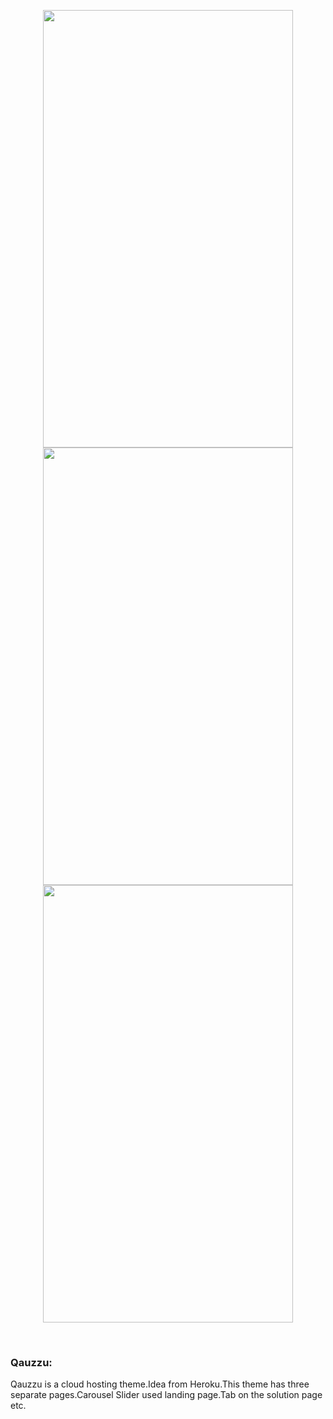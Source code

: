 <div align="center">
 <p float="left">
  <img src="https://user-images.githubusercontent.com/38814709/59151436-8a109180-8a4c-11e9-9b2c-88c579c205c3.png" width="400" height="700"/>
	 <br/>
  <img src="https://user-images.githubusercontent.com/38814709/59151435-8a109180-8a4c-11e9-9c36-95941d4c6037.png" width="400" height="700"/> 
  <img src="https://user-images.githubusercontent.com/38814709/59151434-8977fb00-8a4c-11e9-9797-b0b5a1982b55.png" width="400" height="700"/>
	</p>
</div>
<br>
<h3>Qauzzu:</h3>
<p>
	Qauzzu is a cloud hosting theme.Idea from Heroku.This theme has three separate pages.Carousel Slider used landing page.Tab on the solution page etc.
</p>









